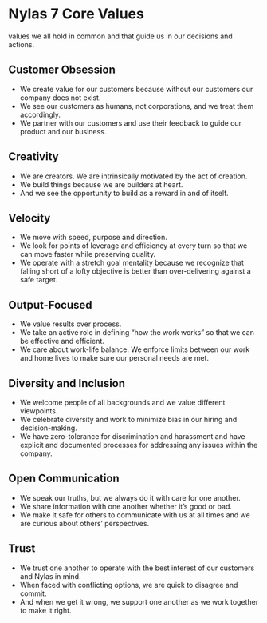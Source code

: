 # Nylas 7 Core Values

values we all hold in common and that guide us in our decisions and actions.

## Customer Obsession
- We create value for our customers because without our customers our company does not exist.
- We see our customers as humans, not corporations, and we treat them accordingly.
- We partner with our customers and use their feedback to guide our product and our business.

## Creativity
- We are creators. We are intrinsically motivated by the act of creation.
- We build things because we are builders at heart.
- And we see the opportunity to build as a reward in and of itself.

## Velocity
- We move with speed, purpose and direction.
- We look for points of leverage and efficiency at every turn so that we can move faster while preserving quality.
- We operate with a stretch goal mentality because we recognize that falling short of a lofty objective is better than over-delivering against a safe target.

## Output-Focused
- We value results over process.
- We take an active role in defining “how the work works” so that we can be effective and efficient.
- We care about work-life balance. We enforce limits between our work and home lives to make sure our personal needs are met.

## Diversity and Inclusion
- We welcome people of all backgrounds and we value different viewpoints.
- We celebrate diversity and work to minimize bias in our hiring and decision-making.
- We have zero-tolerance for discrimination and harassment and have explicit and documented processes for addressing any issues within the company.

## Open Communication
- We speak our truths, but we always do it with care for one another.
- We share information with one another whether it’s good or bad.
- We make it safe for others to communicate with us at all times and we are curious about others’ perspectives.

## Trust
- We trust one another to operate with the best interest of our customers and Nylas in mind.
- When faced with conflicting options, we are quick to disagree and commit.
- And when we get it wrong, we support one another as we work together to make it right.
